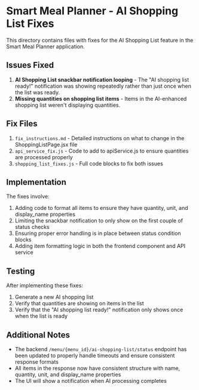 # Smart Meal Planner - AI Shopping List Fixes

This directory contains files with fixes for the AI Shopping List feature in the Smart Meal Planner application.

## Issues Fixed

1. **AI Shopping List snackbar notification looping** - The "AI shopping list ready!" notification was showing repeatedly rather than just once when the list was ready.
2. **Missing quantities on shopping list items** - Items in the AI-enhanced shopping list weren't displaying quantities.

## Fix Files

1. `fix_instructions.md` - Detailed instructions on what to change in the ShoppingListPage.jsx file
2. `api_service_fix.js` - Code to add to apiService.js to ensure quantities are processed properly
3. `shopping_list_fixes.js` - Full code blocks to fix both issues

## Implementation

The fixes involve:

1. Adding code to format all items to ensure they have quantity, unit, and display_name properties
2. Limiting the snackbar notification to only show on the first couple of status checks
3. Ensuring proper error handling is in place between status condition blocks
4. Adding item formatting logic in both the frontend component and API service

## Testing

After implementing these fixes:

1. Generate a new AI shopping list
2. Verify that quantities are showing on items in the list
3. Verify that the "AI shopping list ready!" notification only shows once when the list is ready

## Additional Notes

- The backend `/menu/{menu_id}/ai-shopping-list/status` endpoint has been updated to properly handle timeouts and ensure consistent response formats
- All items in the response now have consistent structure with name, quantity, unit, and display_name properties
- The UI will show a notification when AI processing completes